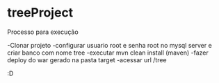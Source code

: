 # treeProject

Processo para execução

-Clonar projeto
-configurar usuario root e senha root no mysql server e criar banco com nome tree
-executar mvn clean install (maven)
-fazer deploy do war gerado na pasta target
-acessar url /tree

:D

